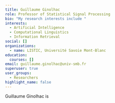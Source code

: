 ```yaml
---
title: Guillaume Ginolhac
role: Professor of Statistical Signal Processing
bio: "My research interests include "
interests:
  - Artificial Intelligence
  - Computational Linguistics
  - Information Retrieval
social: []
organizations:
  - name: LISTIC, Université Savoie Mont-Blanc
education:
  courses: []
email: guillaume.ginolhac@univ-smb.fr
superuser: true
user_groups:
  - Researchers
highlight_name: false
---
```

Guillaume Ginolhac is